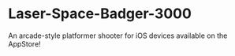 # Laser-Space-Badger-3000
An arcade-style platformer shooter for iOS devices available on the AppStore!
